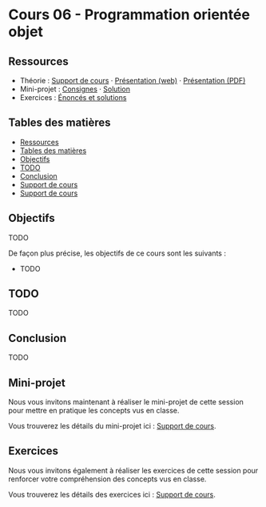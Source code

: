 # Cours 06 - Programmation orientée objet

## Ressources

- Théorie : [Support de cours](../01-theorie/README.md) ·
  [Présentation (web)](https://heig-vd-progserv1-course.github.io/heig-vd-progserv1-course/06-programmation-orientee-objet/01-theorie/index.html)
  ·
  [Présentation (PDF)](https://heig-vd-progserv1-course.github.io/heig-vd-progserv1-course/06-programmation-orientee-objet/01-theorie/06-programmation-orientee-objet-presentation.pdf)
- Mini-projet : [Consignes](../02-mini-project/README.md) ·
  [Solution](../02-mini-project/solution/)
- Exercices : [Énoncés et solutions](../03-exercices/README.md)

## Tables des matières

- [Ressources](#ressources)
- [Tables des matières](#tables-des-matières)
- [Objectifs](#objectifs)
- [TODO](#todo)
- [Conclusion](#conclusion)
- [Support de cours](#mini-projet)
- [Support de cours](#exercices)

## Objectifs

TODO

De façon plus précise, les objectifs de ce cours sont les suivants :

- TODO

## TODO

TODO

## Conclusion

TODO

## Mini-projet

Nous vous invitons maintenant à réaliser le mini-projet de cette session pour
mettre en pratique les concepts vus en classe.

Vous trouverez les détails du mini-projet ici :
[Support de cours](../02-mini-project/README.md).

## Exercices

Nous vous invitons également à réaliser les exercices de cette session pour
renforcer votre compréhension des concepts vus en classe.

Vous trouverez les détails des exercices ici :
[Support de cours](../03-exercices/READEME.md).

[^example]: Example, [example.com](https://example.com/), 13 mars 2025

